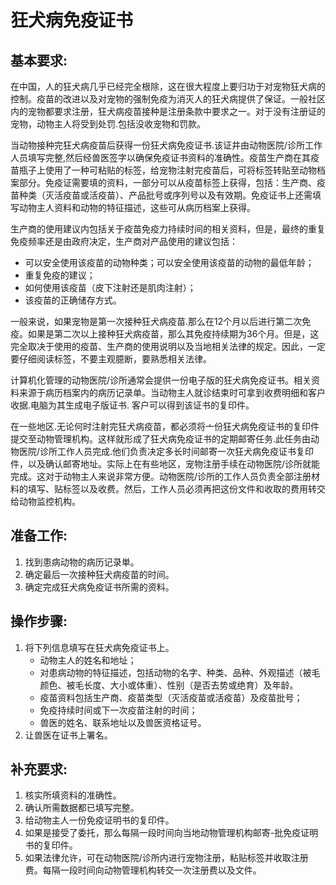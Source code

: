 # 狂犬病免疫证书

## 基本要求:

在中国，人的狂犬病几乎已经完全根除，这在很大程度上要归功于对宠物狂犬病的控制。疫苗的改进以及对宠物的强制免疫为消灭人的狂犬病提供了保证。一般社区内的宠物都要求注册，狂犬病疫苗接种是注册条款中要求之一。对于没有注册证的宠物，动物主人将受到处罚.包括没收宠物和罚款。 


当动物接种完狂犬病疫苗后获得一份狂犬病免疫证书.该证井由动物医院/诊所工作人员填写完整,然后经兽医签字以确保免疫证书资料的准确性。疫苗生产商在其疫苗瓶子上使用了一种可粘贴的标签，给宠物注射完疫苗后，可将标签转贴至动物档案部分。免疫证需要填的资料，一部分可以从疫苗标签上获得，包括：生产商、疫苗种类（灭活疫苗或活疫苗）、产品批号或序列号以及有效期。免疫证书上还需填写动物主人资料和动物的特征描述，这些可从病历档案上获得。


生产商的使用建议内包括关于疫苗免疫力持续时间的相关资料，但是，最终的重复免疫频率还是由政府决定，生产商对产品使用的建议包括：
- 可以安全使用该疫苗的动物种类；可以安全使用该疫苗的动物的最低年龄； 
- 重复免疫的建议；
- 如何使用该疫苗（皮下注射还是肌肉注射）；
- 该疫苗的正确储存方式。

一般来说，如果宠物是第一次接种狂犬病疫苗.那么在12个月以后进行第二次免疫。如果是第二次以上接种狂犬病疫苗，那么其免疫持续期为36个月。但是，这完全取决于使用的疫苗、生产商的使用说明以及当地相关法律的规定。因此，一定要仔细阅读标签，不要主观臆断，要熟悉相关法律。


计算机化管理的动物医院/诊所通常会提供一份电子版的狂犬病免疫证书。相关资料来源于病历档案内的病历记录单。当动物主人就诊结束时可拿到收费明细和客户收据.电脑为其生成电子版证书. 客户可以得到该证书的复印件。


在一些地区.无论何时注射完狂犬病疫苗，都必须将亠份狂犬病免疫证书的复印件提交至动物管理机构。这样就形成了狂犬病免疫证书的定期邮寄任务.此任务由动物医院/诊所工作人员完成.他们负责决定多长时间邮寄一次狂犬病免疫证书复印件，以及确认邮寄地址。实际上在有些地区，宠物注册手续在动物医院/诊所就能完成。这对于动物主人来说非常方便。动物医院/诊所的工作人员负责全部注册材料的填写、贴标签以及收费。然后，工作人员必须再把这份文件和收取的费用转交给动物监控机构。


## 准备工作:

1.	找到患病动物的病历记录単。
2.	确定最后一次接种狂犬病疫苗的时间。
3.	确定完成狂犬病免疫证书所需的资料。


## 操作步骤:

1. 将下列信息填写在狂犬病免疫证书上。
    - 动物主人的姓名和地址；
    - 对患病动物的特征描述，包括动物的名字、种类、品种、外观描述（被毛颜色、被毛长度、大小或体重）、性别（是否去势或绝育）及年龄。
    - 疫苗资料包括生产商、疫苗类型（灭活疫苗或活疫苗）及疫苗批号；
    - 免疫持续时间或下一次疫苗注射的时间；
    - 兽医的姓名、联系地址以及兽医资格证号。
2.	让兽医在证书上署名。

## 补充要求:

1.	核实所填资料的准确性。
2.	确认所需数据都已填写完整。
3.	给动物主人一份免疫证明书的复印件。
4.	如果是接受了委托，那么每隔一段时间向当地动物管理机构邮寄-批免疫证明书的复印件。
5.	如果法律允许，可在动物医院/诊所内进行宠物注册，粘贴标签并收取注册费。每隔一段时间向动物管理机构转交一次注册费以及文件。 
